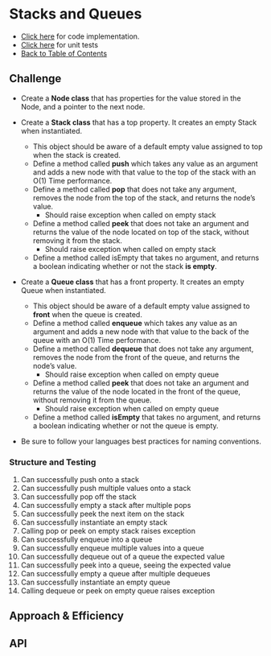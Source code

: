 # Stacks and Queues
- [Click here](./stacks_and_queues.py) for code implementation.
- [Click here](../../tests/test_stacks_and_queues.py) for unit tests
- [Back to Table of Contents](../README.md)

## Challenge
- Create a **Node class** that has properties for the value stored in the Node, and a pointer to the next node.
- Create a **Stack class** that has a top property. It creates an empty Stack when instantiated.
  - This object should be aware of a default empty value assigned to top when the stack is created.
  - Define a method called **push** which takes any value as an argument and adds a new node with that value to the top of the stack with an O(1) Time performance.
  - Define a method called **pop** that does not take any argument, removes the node from the top of the stack, and returns the node’s value.
    - Should raise exception when called on empty stack
  - Define a method called **peek** that does not take an argument and returns the value of the node located on top of the stack, without removing it from the stack.
    - Should raise exception when called on empty stack
  - Define a method called isEmpty that takes no argument, and returns a boolean indicating whether or not the stack **is empty**.

- Create a **Queue class** that has a front property. It creates an empty Queue when instantiated.
  - This object should be aware of a default empty value assigned to **front** when the queue is created.
  - Define a method called **enqueue** which takes any value as an argument and adds a new node with that value to the back of the queue with an O(1) Time performance.
  - Define a method called **dequeue** that does not take any argument, removes the node from the front of the queue, and returns the node’s value.
    - Should raise exception when called on empty queue
  - Define a method called **peek** that does not take an argument and returns the value of the node located in the front of the queue, without removing it from the queue.
    - Should raise exception when called on empty queue
  - Define a method called **isEmpty** that takes no argument, and returns a boolean indicating whether or not the queue is empty.
- Be sure to follow your languages best practices for naming conventions.

### Structure and Testing
1. Can successfully push onto a stack
1. Can successfully push multiple values onto a stack
1. Can successfully pop off the stack
1. Can successfully empty a stack after multiple pops
1. Can successfully peek the next item on the stack
1. Can successfully instantiate an empty stack
1. Calling pop or peek on empty stack raises exception
1. Can successfully enqueue into a queue
1. Can successfully enqueue multiple values into a queue
1. Can successfully dequeue out of a queue the expected value
1. Can successfully peek into a queue, seeing the expected value
1. Can successfully empty a queue after multiple dequeues
1. Can successfully instantiate an empty queue
1. Calling dequeue or peek on empty queue raises exception

## Approach & Efficiency
<!-- What approach did you take? Why? What is the Big O space/time for this approach? -->

## API
<!-- Description of each method publicly available to your Stack and Queue-->